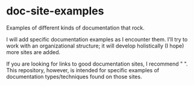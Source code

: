 # doc-site-examples
Examples of different kinds of documentation that rock.

I will add specific documentation examples as I encounter them. I'll try to work with an organizational structure; it will develop holistically (I hope) more sites are added.

If you are looking for links to good documentation sites, I recommend " ". This repository, however, is intended for specific examples of documentation types/techniques found on those sites.
